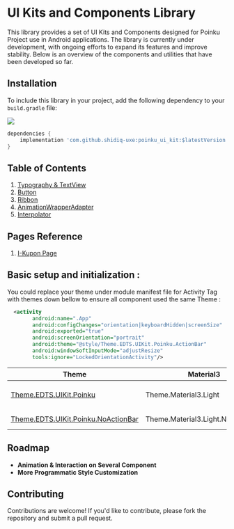 # UI Kits and Components Library

This library provides a set of UI Kits and Components designed for Poinku Project use in Android applications. The library is currently under development, with ongoing efforts to expand its features and improve stability. Below is an overview of the components and utilities that have been developed so far.

## Installation

To include this library in your project, add the following dependency to your `build.gradle` file:

[![](https://jitpack.io/v/shidiq-uxe/poinku_ui_kit.svg)](https://jitpack.io/#shidiq-uxe/poinku_ui_kit)

```groovy
dependencies {
    implementation 'com.github.shidiq-uxe:poinku_ui_kit:$latestVersion'
}
```

## Table of Contents
1. [Typography & TextView](docs/Typography.md)
2. [Button](docs/Button.md)
3. [Ribbon](docs/Ribbon.md)
4. [AnimationWrapperAdapter](docs/AnimationWrapperAdapter.md)
5. [Interpolator](docs/Interpolator.md)

## Pages Reference
1. [I-Kupon Page](docs/pages/IkuponPage.md)

## Basic setup and initialization :

You could replace your theme under module manifest file for Activity Tag with themes down bellow to ensure all component used the same Theme :

```xml
  <activity
        android:name=".App"
        android:configChanges="orientation|keyboardHidden|screenSize"
        android:exported="true"
        android:screenOrientation="portrait"
        android:theme="@style/Theme.EDTS.UIKit.Poinku.ActionBar" 
        android:windowSoftInputMode="adjustResize"
        tools:ignore="LockedOrientationActivity"/>
```


| **Theme**                                                | **Material3**                     | **Description**          |
|----------------------------------------------------------|-----------------------------------|--------------------------|
| [Theme.EDTS.UIKit.Poinku](docs/ActionBar.md)             | Theme.Material3.Light             | With Action Bar Included |
| [Theme.EDTS.UIKit.Poinku.NoActionBar](docs/ActionBar.md) | Theme.Material3.Light.NoActionBar | Without Action Bar       |

    
## Roadmap

- **Animation & Interaction on Several Component** 
- **More Programmatic Style Customization**

## Contributing
Contributions are welcome! If you'd like to contribute, please fork the repository and submit a pull request.